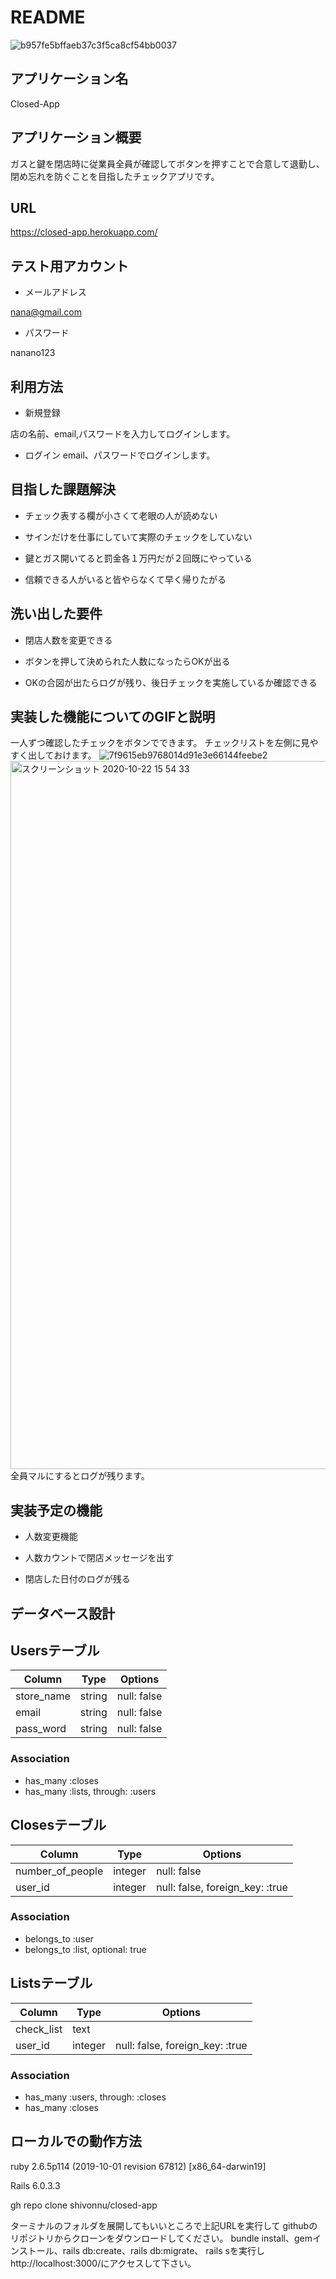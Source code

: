 # README
![b957fe5bffaeb37c3f5ca8cf54bb0037](https://user-images.githubusercontent.com/69893922/96835736-f09a2200-147e-11eb-83bd-5dc16a0afc13.gif)

## アプリケーション名
Closed-App

## アプリケーション概要
ガスと鍵を閉店時に従業員全員が確認してボタンを押すことで合意して退勤し、
閉め忘れを防ぐことを目指したチェックアプリです。

## URL
https://closed-app.herokuapp.com/

## テスト用アカウント

- メールアドレス

nana@gmail.com

- パスワード

nanano123

## 利用方法

- 新規登録

店の名前、email,パスワードを入力してログインします。

- ログイン
email、パスワードでログインします。

## 目指した課題解決
- チェック表する欄が小さくて老眼の人が読めない

- サインだけを仕事にしていて実際のチェックをしていない

- 鍵とガス開いてると罰金各１万円だが２回既にやっている

- 信頼できる人がいると皆やらなくて早く帰りたがる

## 洗い出した要件

- 閉店人数を変更できる

- ボタンを押して決められた人数になったらOKが出る

- OKの合図が出たらログが残り、後日チェックを実施しているか確認できる

## 実装した機能についてのGIFと説明
一人ずつ確認したチェックをボタンでできます。
チェックリストを左側に見やすく出しておけます。
![7f9615eb9768014d91e3e66144feebe2](https://user-images.githubusercontent.com/69893922/96835744-f263e580-147e-11eb-850c-4dd738a89fa2.gif)
<img width="1133" alt="スクリーンショット 2020-10-22 15 54 33" src="https://user-images.githubusercontent.com/69893922/96835756-f6900300-147e-11eb-91dc-d9ea04cda77c.png">
全員マルにするとログが残ります。

## 実装予定の機能

- 人数変更機能

- 人数カウントで閉店メッセージを出す

- 閉店した日付のログが残る

## データベース設計

## Usersテーブル

| Column      | Type    | Options     |
| ----------- | ------- | ----------- |
| store_name  | string  | null: false |
| email       | string  | null: false |
| pass_word   | string  | null: false |

### Association
-  has_many :closes
-  has_many :lists, through: :users

## Closesテーブル

| Column           | Type    | Options                         |
| ---------------- | ------- | ------------------------------- |
| number_of_people | integer | null: false                     |
| user_id          | integer | null: false, foreign_key: :true |

### Association
-  belongs_to :user
-  belongs_to :list, optional: true

## Listsテーブル

| Column     | Type    | Options                         |
| ---------- | ------- | ------------------------------- |
| check_list | text    |                                 |
| user_id    | integer | null: false, foreign_key: :true |

### Association
-  has_many :users, through: :closes
-  has_many :closes

## ローカルでの動作方法

ruby 2.6.5p114 (2019-10-01 revision 67812) [x86_64-darwin19]

Rails 6.0.3.3


gh repo clone shivonnu/closed-app

ターミナルのフォルダを展開してもいいところで上記URLを実行して
githubのリポジトリからクローンをダウンロードしてください。
bundle install、gemインストール、rails db:create、rails db:migrate、
rails sを実行しhttp://localhost:3000/にアクセスして下さい。
